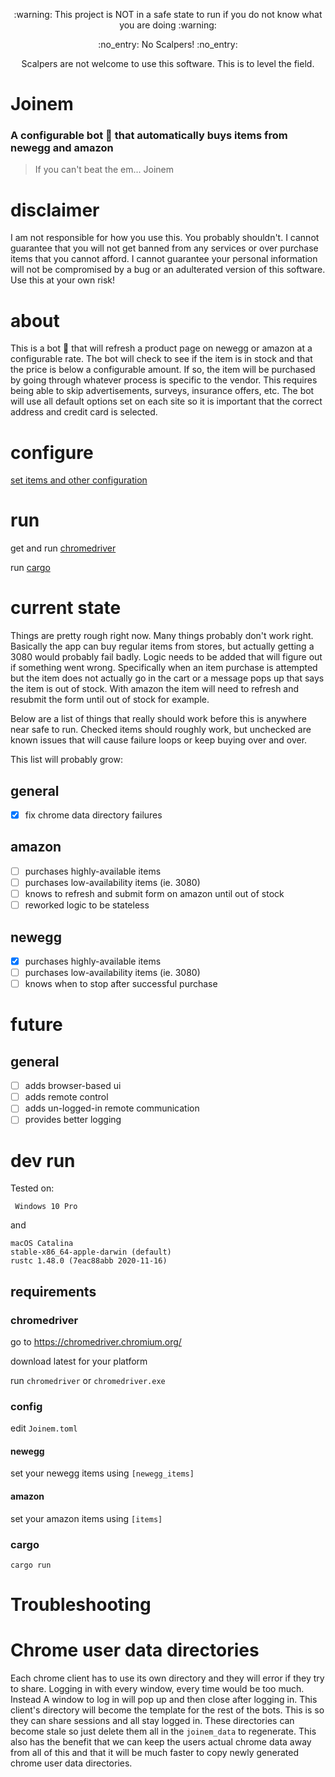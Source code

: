 <p align="center">
:warning: This project is NOT in a safe state to run if you do not 
know what you are doing :warning: 
</p>

<p align="center">
:no_entry: No Scalpers! :no_entry:
</p>

<p align="center">
Scalpers are not welcome to use this software. This is to level the field.
</p>

# Joinem

### A configurable bot :robot: that automatically buys items from newegg and amazon

> If you can't beat the em... Joinem

# disclaimer

I am not responsible for how you use this. You probably shouldn't.
I cannot guarantee that you will not get banned from any services or
over purchase items that you cannot afford. I cannot guarantee your 
personal information will not be compromised by a bug or an adulterated 
version of this software. Use this at your own risk!

# about

This is a bot :robot: that will refresh a product page on newegg or amazon at a
configurable rate. The bot will check to see if the item is in stock and 
that the price is below a configurable amount. If so, the item will be 
purchased by going through whatever process is specific to the vendor.
This requires being able to skip advertisements, surveys, insurance offers,
etc. The bot will use all default options set on each site so it is
important that the correct address and credit card is selected.

# configure

[set items and other configuration](#config)

# run

get and run [chromedriver](#chromedriver)

[//]: # (build binary and make instructions)
run [cargo](#cargo)

# current state

Things are pretty rough right now. Many things probably don't work right.
Basically the app can buy regular items from stores, but actually getting
a 3080 would probably fail badly. Logic needs to be added that will figure 
out if something went wrong. Specifically when an item purchase is attempted
but the item does not actually go in the cart or a message pops up that says
the item is out of stock. With amazon the item will need to refresh and 
resubmit the form until out of stock for example.

Below are a list of things that really should work before this is anywhere
near safe to run. Checked items should roughly work, but unchecked are known
issues that will cause failure loops or keep buying over and over.

This list will probably grow:

## general

- [x] fix chrome data directory failures

## amazon

- [ ] purchases highly-available items 
- [ ] purchases low-availability items (ie. 3080)
- [ ] knows to refresh and submit form on amazon until out of stock 
- [ ] reworked logic to be stateless 

## newegg

- [x] purchases highly-available items 
- [ ] purchases low-availability items (ie. 3080)
- [ ] knows when to stop after successful purchase 

# future

## general

- [ ] adds browser-based ui 
- [ ] adds remote control 
- [ ] adds un-logged-in remote communication 
- [ ] provides better logging

# dev run

Tested on:

` Windows 10 Pro`

and

```
macOS Catalina 
stable-x86_64-apple-darwin (default)
rustc 1.48.0 (7eac88abb 2020-11-16)
```

## requirements

### chromedriver

go to https://chromedriver.chromium.org/

download latest for your platform

run `chromedriver` or `chromedriver.exe`

### config 

edit `Joinem.toml`

#### newegg

set your newegg items using `[newegg_items]`

#### amazon

set your amazon items using `[items]`

### cargo

`cargo run`

[//]: # (build binary and make instructions)
[//]: # (FUTURE: dev install when using cargo-watch)
[//]: # (cargo install systemfd cargo-watch)
[//]: # (FUTURE: dev run when using cargo-watch)
[//]: # (systemfd --no-pid -s http::3030 -- cargo watch -x 'run')


# Troubleshooting 

# Chrome user data directories 

Each chrome client has to use its own directory and they will error
if they try to share. Logging in with every window, every time would 
be too much. Instead A window to log in will pop up and then close
after logging in. This client's directory will become the template
for the rest of the bots. This is so they can share sessions and 
all stay logged in. These directories can become stale so just
delete them all in the `joinem_data` to regenerate. This also
has the benefit that we can keep the users actual chrome data 
away from all of this and that it will be much faster to copy 
newly generated chrome user data directories.
